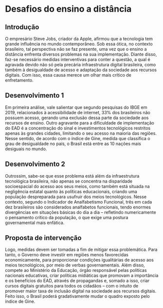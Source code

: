 # Desafios do ensino a distância

## Introdução
O empresário Steve Jobs, criador da Apple, afirmou que a tecnologia tem grande influência no mundo contemporâneo. Sob essa ótica, no contexto brasileiro, tal perspectiva não se faz presente, uma vez que o ensino a distância enfrenta diversos problemas na sua implementação. Diante disso, faz-se necessário medidas interventivas para conter a questão, a qual é agravada devido não só pela precária infraestrutura digital brasileira, como também à desigualdade de acesso e adaptação da sociedade aos recursos digitais. Com isso, essa causa merece um olhar mais crítico de enfretamento.

## Desenvolvimento 1

Em primeira análise, vale salientar que segundo pesquisas do IBGE em 2019, relacionados à acessibilidade de internet, 33% dos brasileiros não possuem acesso, gerando uma exclusão dessa parte da sociedade aos recursos de ensino. Outro agravante para a dificuldade de implementação do EAD é a concentração do sinal e investimentos tecnológicos restritos apenas às grandes cidades, limitando o seu acesso na maioria das regiões. Nesse sentido, de acordo com o índice de Gine, medida que classifica o grau de desigualdade no país, o Brasil está entre as 10 nações mais desiguais no mundo.

## Desenvolvimento 2

Outrossim, sabe-se que esse problema está além da infraestrutura tecnológica brasileira, não apenas se concentra na disparidade socioespacial do acesso aos seus meios, como também está situada na negligência estatal quanto às políticas educacionais, criando uma população despreparada para usufruir dos meios tecnológicos. Nesse contexto, segundo o Indicador de Analfabetismo Funcional, três em cada dez brasileiros são considerados analfabetos funcionais, tendo enormes divergências em situações básicas do dia a dia – refletindo numericamente o pensamento crítico da população, o que exige uma postura governamental mais enfática. 

## Proposta de intervenção

Logo, medidas devem ser tomadas a fim de mitigar essa problemática. Para tanto, o Governo deve investir em regiões menos favorecidas economicamente, para proporcionar condições igualitárias de acesso aos meios tecnológicos, por meio de verbas governamentais. Além disso, compete ao Ministério da Educação, órgão responsável pelas políticas nacionais educativas, criar políticas midiáticas que promovam a importância e os benefícios do EAD, através de propagandas e, somado a isso, criar cursos digitais gratuitos para todos os cidadãos – com o intuito de promover maior taxa de inclusão digital na sociedade aos recursos digitais. Feito isso, o Brasil poderá gradativamente mudar o quadro exposto pelo índice de Gine.

